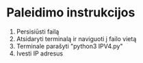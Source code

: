 # Paleidimo instrukcijos

1. Persisiūsti failą
2. Atsidaryti terminalą ir naviguoti į failo vietą
3. Terminale parašyti "python3 IPV4.py"
4. Ivesti IP adresus
